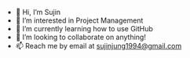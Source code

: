 - 👋 Hi, I’m Sujin
- 👀 I’m interested in Project Management
- 🌱 I’m currently learning how to use GitHub
- 💞️ I’m looking to collaborate on anything!
- 📫 Reach me by email at sujinjung1994@gmail.com

<!---
jungsujin94/jungsujin94 is a ✨ special ✨ repository because its `README.md` (this file) appears on your GitHub profile.
You can click the Preview link to take a look at your changes.
--->
